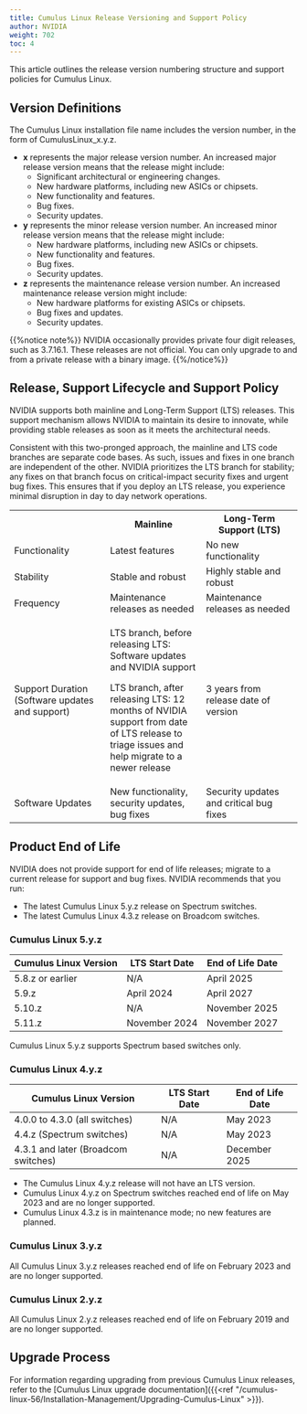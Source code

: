 ```yaml
---
title: Cumulus Linux Release Versioning and Support Policy
author: NVIDIA
weight: 702
toc: 4
---
```


This article outlines the release version numbering structure and support policies for Cumulus Linux.
## Version Definitions

The Cumulus Linux installation file name includes the version number, in the form of CumulusLinux\_x.y.z.

- **x** represents the major release version number. An increased major release version means that the release might include:
    - Significant architectural or engineering changes.
    - New hardware platforms, including new ASICs or chipsets.
    - New functionality and features.
    - Bug fixes.
    - Security updates.
- **y** represents the minor release version number. An increased minor release version means that the release might include:
    - New hardware platforms, including new ASICs or chipsets.
    - New functionality and features.
    - Bug fixes.
    - Security updates.
- **z** represents the maintenance release version number. An increased maintenance release version might include:
    - New hardware platforms for existing ASICs or chipsets.
    - Bug fixes and updates.
    - Security updates.

{{%notice note%}}
NVIDIA occasionally provides private four digit releases, such as 3.7.16.1. These releases are not official. You can only upgrade to and from a private release with a binary image.
{{%/notice%}}

## Release, Support Lifecycle and Support Policy

NVIDIA supports both mainline and Long-Term Support (LTS) releases. This support mechanism allows NVIDIA to maintain its desire to innovate, while providing stable releases as soon as it meets the architectural needs.

Consistent with this two-pronged approach, the mainline and LTS code branches are separate code bases. As such, issues and fixes in one branch are independent of the other. NVIDIA prioritizes the LTS branch for stability; any fixes on that branch focus on critical-impact security fixes and urgent bug fixes. This ensures that if you deploy an LTS release, you experience minimal disruption in day to day network operations.

<table>
<colgroup>
<col style="width: 33%" />
<col style="width: 33%" />
<col style="width: 33%" />
</colgroup>
<tbody>
<tr class="odd">
<th> </th>
<th>Mainline</th>
<th>Long-Term Support (LTS)</th>
</tr>
<tr class="even">
<td>Functionality</td>
<td>Latest features</td>
<td>No new functionality</td>
</tr>
<tr class="odd">
<td>Stability</td>
<td>Stable and robust</td>
<td>Highly stable and robust</td>
</tr>
<tr class="even">
<td>Frequency</td>
<td>Maintenance releases as needed</td>
<td>Maintenance releases as needed</td>
</tr>
<tr class="odd">
<td>Support Duration (Software updates and support)</td>
<td><p>LTS branch, before releasing LTS: Software updates and NVIDIA support</p>
<p>LTS branch, after releasing LTS: 12 months of NVIDIA support from date of LTS release to triage issues and help migrate to a newer release</p></td>
<td>3 years from release date of version</td>
</tr>
<tr class="even">
<td>Software Updates</td>
<td>New functionality, security updates, bug fixes</td>
<td>Security updates and critical bug fixes</td>
</tr>
</tbody>
</table>

## Product End of Life

NVIDIA does not provide support for end of life releases; migrate to a current release for support and bug fixes. NVIDIA recommends that you run:

- The latest Cumulus Linux 5.y.z release on Spectrum switches.
- The latest Cumulus Linux 4.3.z release on Broadcom switches.

### Cumulus Linux 5.y.z

| Cumulus Linux Version | LTS Start Date    | End of Life Date  |
| --------------------- | ----------------- | ----------------- |
| 5.8.z or earlier      | N/A               | April 2025        |
| 5.9.z                 | April 2024        | April 2027        |
| 5.10.z                | N/A               | November 2025     |
| 5.11.z                | November 2024     | November 2027     |

Cumulus Linux 5.y.z supports Spectrum based switches only.
### Cumulus Linux 4.y.z

| Cumulus Linux Version | LTS Start Date    | End of Life Date  |
| --------------------- | ----------------- | ----------------- |
| 4.0.0 to 4.3.0 (all switches)   | N/A     | May 2023          |
| 4.4.z (Spectrum switches)       | N/A     | May 2023          |
| 4.3.1 and later (Broadcom switches) | N/A | December 2025     |

- The Cumulus Linux 4.y.z release will not have an LTS version.
- Cumulus Linux 4.y.z on Spectrum switches reached end of life on May 2023 and are no longer supported.
- Cumulus Linux 4.3.z is in maintenance mode; no new features are planned.

### Cumulus Linux 3.y.z

All Cumulus Linux 3.y.z releases reached end of life on February 2023 and are no longer supported.

### Cumulus Linux 2.y.z

All Cumulus Linux 2.y.z releases reached end of life on February 2019 and are no longer supported.

## Upgrade Process

For information regarding upgrading from previous Cumulus Linux releases, refer to the [Cumulus Linux upgrade documentation]({{<ref "/cumulus-linux-56/Installation-Management/Upgrading-Cumulus-Linux" >}}).
